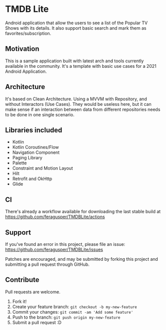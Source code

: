 # TMDB Lite

Android application that allow the users to see a list of the Popular TV Shows with its details. It also support basic search and mark them as favorites/subscription.

Motivation
----------
This is a sample application built with latest arch and tools currently available in the community. It's a template with basic use cases for a 2021 Android Application.

Architecture
------------
It's based on Clean Architecture. Using a MVVM with Repository, and without Interactors (Use Cases). They would be useless here, but it can make sense if an interaction between data from different repositories needs to be done in one single scenario.

Libraries included
-----------------
- Kotlin
- Kotlin Coroutines/Flow
- Navigation Component
- Paging Library
- Palette
- Constraint and Motion Layout
- Hilt
- Retrofit and OkHttp
- Glide

CI
-------
There's already a workflow available for downloading the last stable build at https://github.com/feragusper/TMDBLite/actions

Support
-------
If you've found an error in this project, please file an issue: https://github.com/feragusper/TMDBLite/issues

Patches are encouraged, and may be submitted by forking this project and submitting a pull request through GitHub.

Contribute
----------
Pull requests are welcome.

1. Fork it!
2. Create your feature branch: `git checkout -b my-new-feature`
3. Commit your changes: `git commit -am 'Add some feature'`
4. Push to the branch: `git push origin my-new-feature`
5. Submit a pull request :D

